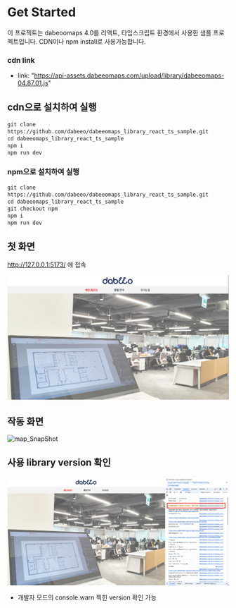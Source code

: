 # Get Started

이 프로젝트는 dabeoomaps 4.0를 리액트, 타입스크립트 환경에서 사용한 샘플 프로젝트입니다.
CDN이나 npm install로 사용가능합니다.

### cdn link

- link: "https://api-assets.dabeeomaps.com/upload/library/dabeeomaps-04.87.01.js"

## cdn으로 설치하여 실행

```
git clone https://github.com/dabeeo/dabeeomaps_library_react_ts_sample.git
cd dabeeomaps_library_react_ts_sample
npm i
npm run dev
```

### npm으로 설치하여 실행

```
git clone https://github.com/dabeeo/dabeeomaps_library_react_ts_sample.git
cd dabeeomaps_library_react_ts_sample
git checkout npm
npm i
npm run dev
```

## 첫 화면

http://127.0.0.1:5173/ 에 접속

![First_Snapshot](./first_snapshot.png)

## 작동 화면

![map_SnapShot](./map_snapshot.gif)

## 사용 library version 확인

![apiVer_SnapShot](./apiVersion.png)

- 개발자 모드의 console.warn 찍힌 version 확인 가능
